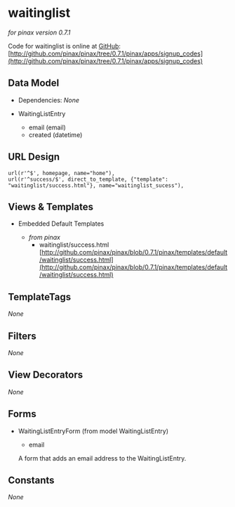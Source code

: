 waitinglist
===========

_for pinax version 0.7.1_

Code for waitinglist is online at [GitHub](http://github.com): [http://github.com/pinax/pinax/tree/0.7.1/pinax/apps/signup_codes](http://github.com/pinax/pinax/tree/0.7.1/pinax/apps/signup_codes)

Data Model
----------

* Dependencies: _None_
	
* WaitingListEntry

	* email (email)
	* created (datetime)
	
URL Design
----------

	url(r'^$', homepage, name="home"),
    url(r'^success/$', direct_to_template, {"template": "waitinglist/success.html"}, name="waitinglist_sucess"),

Views & Templates
-----------------

* Embedded Default Templates

	* _from pinax_
		* waitinglist/success.html [http://github.com/pinax/pinax/blob/0.7.1/pinax/templates/default/waitinglist/success.html](http://github.com/pinax/pinax/blob/0.7.1/pinax/templates/default/waitinglist/success.html)
	
TemplateTags
------------

_None_

Filters
-------

_None_

View Decorators
---------------

_None_

Forms
-----

* WaitingListEntryForm (from model WaitingListEntry)
	* email

	A form that adds an email address to the WaitingListEntry.

Constants
---------

_None_

